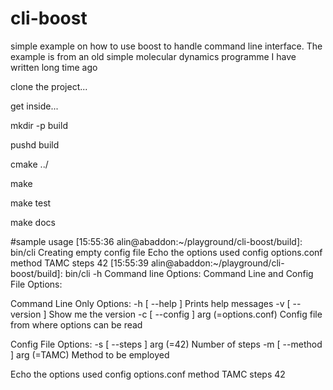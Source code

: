 # cli-boost
simple example on how to use boost to handle command line interface. The example is from an old simple molecular dynamics programme I have written long time ago

clone the project... 

get inside... 

mkdir -p build

pushd build

cmake ../

make

make test

make docs


#sample usage
[15:55:36 alin@abaddon:~/playground/cli-boost/build]: bin/cli 
Creating empty config file
Echo the options used
config options.conf
method TAMC
steps 42
[15:55:39 alin@abaddon:~/playground/cli-boost/build]: bin/cli -h
Command line Options:
Command Line and Config File Options:

Command Line Only Options:
  -h [ --help ]                        Prints help messages
  -v [ --version ]                     Show me the version
  -c [ --config ] arg (=options.conf)  Config file from where options can be 
                                       read

Config File Options:
  -s [ --steps ] arg (=42)             Number of steps
  -m [ --method ] arg (=TAMC)          Method to be employed

[15:55:41 alin@abaddon:~/playground/cli-boost/build]: bin/cli 
Echo the options used
config options.conf
method TAMC
steps 42
